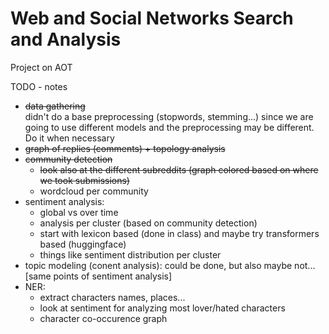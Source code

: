 # Web and Social Networks Search and Analysis

Project on AOT

TODO - notes

- ~~data gathering~~  
  didn't do a base preprocessing (stopwords, stemming...) since we are going to use different models and the preprocessing may be different. Do it when necessary
- ~~graph of replies (comments) + topology analysis~~
- ~~community detection~~
  - ~~look also at the different subreddits (graph colored based on where we took submissions)~~
  - wordcloud per community
- sentiment analysis:
  - global vs over time
  - analysis per cluster (based on community detection)
  - start with lexicon based (done in class) and maybe try transformers based (huggingface)
  - things like sentiment distribution per cluster
- topic modeling (conent analysis): could be done, but also maybe not...  
  [same points of sentiment analysis]
- NER:
  - extract characters names, places...
  - look at sentiment for analyzing most lover/hated characters
  - character co-occurence graph
